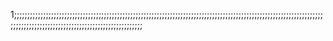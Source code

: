 1;;;;;;;;;;;;;;;;;;;;;;;;;;;;;;;;;;;;;;;;;;;;;;;;;;;;;;;;;;;;;;;;;;;;;;;;;;;;;;;;;;;;;;;;;;;;;;;;;;;;;;;;;;;;;;;;;;;;;;;;;;;;;;;;;;;;;;;;;;;;;;;;;;;;;;;;;;;;;;;;;;;;;;;
